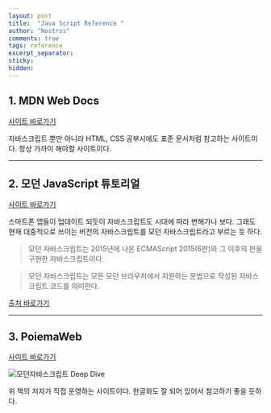 ```yaml
---
layout: post
title:  "Java Script Reference "
author: "Nostrss"
comments: true
tags: reference
excerpt_separator: 
sticky: 
hidden: 
---
```



## 1. MDN Web Docs
[사이트 바로가기](https://developer.mozilla.org/ko/) 

자바스크립트 뿐만 아니라 HTML, CSS 공부시에도 표준 문서처럼 참고하는 사이트이다. 항상 가까이 해야할 사이트이다.

<hr>

## 2. 모던 JavaScript 튜토리얼
[사이트 바로가기](https://ko.javascript.info)

스마트폰 앱들이 업데이트 되듯이 자바스크립트도 시대에 따라 변해가나 보다. 그래도 현재 대중적으로 쓰이는 버전의 자바스크립트를 모던 자바스크립트라고 부르는 듯 하다. 

>모던 자바스크립트는 2015년에 나온 ECMAScript 2015(6판)와 그 이후의 판을 구현한 자바스크립트이다.

>모던 자바스크립트는 모든 모던 브라우저에서 지원하는 문법으로 작성된 자바스크립트 코드를 의미한다.

[출처 바로가기](https://violetboralee.medium.com/%EB%AA%A8%EB%8D%98-%EC%9E%90%EB%B0%94%EC%8A%A4%ED%81%AC%EB%A6%BD%ED%8A%B8%EB%9E%80-%EB%AC%B4%EC%97%87%EC%9D%B8%EA%B0%80-f7e115f03533)

<hr>

## 3. PoiemaWeb
[사이트 바로가기](https://poiemaweb.com/)

![모던자바스크립트 Deep Dive](http://image.kyobobook.co.kr/images/book/xlarge/239/x9791158392239.jpg "모던자바스크립트 Deep Dive")

위 책의 저자가 직접 운영하는 사이트이다. 한글화도 잘 되어 있어서 참고하기 좋을 듯하다.

